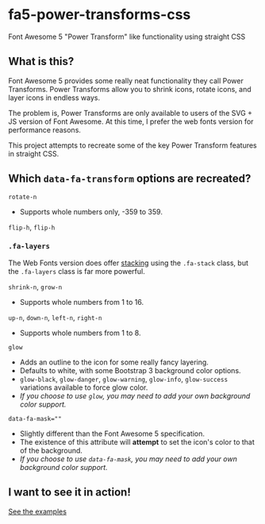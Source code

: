 # fa5-power-transforms-css
Font Awesome 5 "Power Transform" like functionality using straight CSS


## What is this?

Font Awesome 5 provides some really neat functionality they call Power Transforms.
Power Transforms allow you to shrink icons, rotate icons, and layer icons in endless ways.

The problem is, Power Transforms are only available to users of the SVG + JS version of Font Awesome.
At this time, I prefer the web fonts version for performance reasons.

This project attempts to recreate some of the key Power Transform features in straight CSS.


## Which `data-fa-transform` options are recreated?

`rotate-n`
- Supports whole numbers only, -359 to 359.

`flip-h`, `flip-h`

### `.fa-layers`

The Web Fonts version does offer [stacking](https://fontawesome.com/how-to-use/on-the-web/styling/stacking-icons) using the `.fa-stack` class, but the `.fa-layers` class is far more powerful.

`shrink-n`, `grow-n`
- Supports whole numbers from 1 to 16.

`up-n`, `down-n`, `left-n`, `right-n`
- Supports whole numbers from 1 to 8.

`glow`
- Adds an outline to the icon for some really fancy layering.
- Defaults to white, with some Bootstrap 3 background color options.
- `glow-black`, `glow-danger`, `glow-warning`, `glow-info`, `glow-success` variations available to force glow color.
- *If you choose to use `glow`, you may need to add your own background color support.*


`data-fa-mask=""`
- Slightly different than the Font Awesome 5 specification.
- The existence of this attribute will **attempt** to set the icon's color to that of the background.
- *If you choose to use `data-fa-mask`, you may need to add your own background color support.*


## I want to see it in action!

[See the examples](https://cityssm.github.io/fa5-power-transforms-css/)
